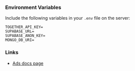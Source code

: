 ### Environment Variables

Include the following variables in your `.env` file on the server:

```env
TOGETHER_API_KEY=
SUPABASE_URL=
SUPABASE_ANON_KEY=
MONGO_DB_URI=
```

### Links

- [Ads docs page](https://docs.page/invertase/react-native-google-mobile-ads)